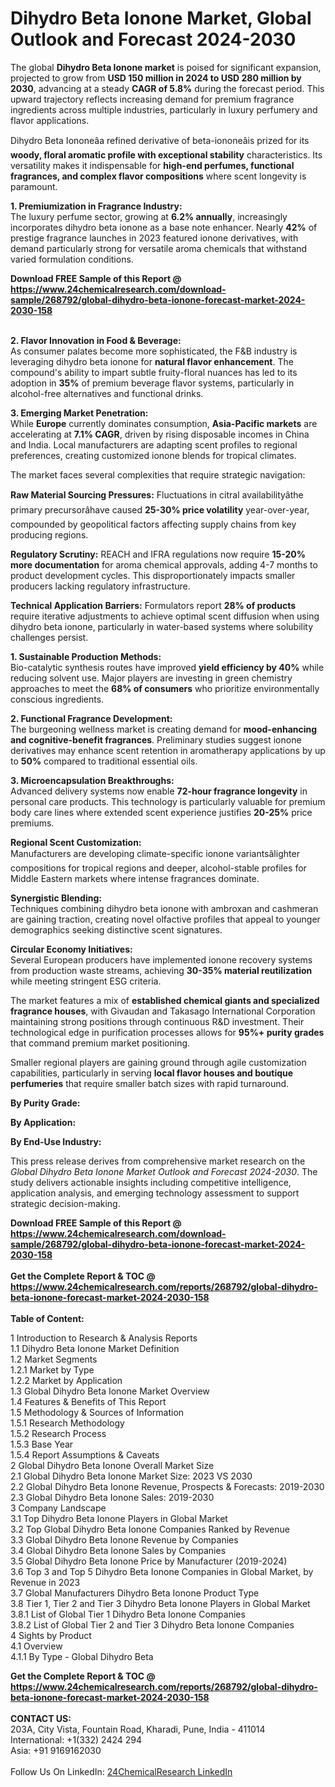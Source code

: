 <h1>Dihydro Beta Ionone Market, Global Outlook and Forecast 2024-2030</h1><p>The global <strong>Dihydro Beta Ionone market</strong> is poised for significant expansion, projected to grow from <strong>USD 150 million in 2024 to USD 280 million by 2030</strong>, advancing at a steady <strong>CAGR of 5.8%</strong> during the forecast period. This upward trajectory reflects increasing demand for premium fragrance ingredients across multiple industries, particularly in luxury perfumery and flavor applications.</p><p>Dihydro Beta Iononeâa refined derivative of beta-iononeâis prized for its <strong>woody, floral aromatic profile with exceptional stability</strong> characteristics. Its versatility makes it indispensable for <strong>high-end perfumes, functional fragrances, and complex flavor compositions</strong> where scent longevity is paramount.</p><p><strong>1. Premiumization in Fragrance Industry:</strong><br>
The luxury perfume sector, growing at <strong>6.2% annually</strong>, increasingly incorporates dihydro beta ionone as a base note enhancer. Nearly <strong>42%</strong> of prestige fragrance launches in 2023 featured ionone derivatives, with demand particularly strong for versatile aroma chemicals that withstand varied formulation conditions.</p><div><b>Download FREE Sample of this Report @ 
            <a href="https://www.24chemicalresearch.com/download-sample/268792/global-dihydro-beta-ionone-forecast-market-2024-2030-158">
            https://www.24chemicalresearch.com/download-sample/268792/global-dihydro-beta-ionone-forecast-market-2024-2030-158</a></b></div><br><p><strong>2. Flavor Innovation in Food &amp; Beverage:</strong><br>
As consumer palates become more sophisticated, the F&amp;B industry is leveraging dihydro beta ionone for <strong>natural flavor enhancement</strong>. The compound's ability to impart subtle fruity-floral nuances has led to its adoption in <strong>35%</strong> of premium beverage flavor systems, particularly in alcohol-free alternatives and functional drinks.</p><p><strong>3. Emerging Market Penetration:</strong><br>
While <strong>Europe</strong> currently dominates consumption, <strong>Asia-Pacific markets</strong> are accelerating at <strong>7.1% CAGR</strong>, driven by rising disposable incomes in China and India. Local manufacturers are adapting scent profiles to regional preferences, creating customized ionone blends for tropical climates.</p><p>The market faces several complexities that require strategic navigation:</p><p><strong>Raw Material Sourcing Pressures:</strong> Fluctuations in citral availabilityâthe primary precursorâhave caused <strong>25-30% price volatility</strong> year-over-year, compounded by geopolitical factors affecting supply chains from key producing regions.</p><p><strong>Regulatory Scrutiny:</strong> REACH and IFRA regulations now require <strong>15-20% more documentation</strong> for aroma chemical approvals, adding 4-7 months to product development cycles. This disproportionately impacts smaller producers lacking regulatory infrastructure.</p><p><strong>Technical Application Barriers:</strong> Formulators report <strong>28% of products</strong> require iterative adjustments to achieve optimal scent diffusion when using dihydro beta ionone, particularly in water-based systems where solubility challenges persist.</p><p><strong>1. Sustainable Production Methods:</strong><br>
Bio-catalytic synthesis routes have improved <strong>yield efficiency by 40%</strong> while reducing solvent use. Major players are investing in green chemistry approaches to meet the <strong>68% of consumers</strong> who prioritize environmentally conscious ingredients.</p><p><strong>2. Functional Fragrance Development:</strong><br>
The burgeoning wellness market is creating demand for <strong>mood-enhancing and cognitive-benefit fragrances</strong>. Preliminary studies suggest ionone derivatives may enhance scent retention in aromatherapy applications by up to <strong>50%</strong> compared to traditional essential oils.</p><p><strong>3. Microencapsulation Breakthroughs:</strong><br>
Advanced delivery systems now enable <strong>72-hour fragrance longevity</strong> in personal care products. This technology is particularly valuable for premium body care lines where extended scent experience justifies <strong>20-25%</strong> price premiums.</p><p><strong>Regional Scent Customization:</strong><br>
	Manufacturers are developing climate-specific ionone variantsâlighter compositions for tropical regions and deeper, alcohol-stable profiles for Middle Eastern markets where intense fragrances dominate.</p><p><strong>Synergistic Blending:</strong><br>
	Techniques combining dihydro beta ionone with ambroxan and cashmeran are gaining traction, creating novel olfactive profiles that appeal to younger demographics seeking distinctive scent signatures.</p><p><strong>Circular Economy Initiatives:</strong><br>
	Several European producers have implemented ionone recovery systems from production waste streams, achieving <strong>30-35% material reutilization</strong> while meeting stringent ESG criteria.</p><p>The market features a mix of <strong>established chemical giants and specialized fragrance houses</strong>, with Givaudan and Takasago International Corporation maintaining strong positions through continuous R&amp;D investment. Their technological edge in purification processes allows for <strong>95%+ purity grades</strong> that command premium market positioning.</p><p>Smaller regional players are gaining ground through agile customization capabilities, particularly in serving <strong>local flavor houses and boutique perfumeries</strong> that require smaller batch sizes with rapid turnaround.</p><p><strong>By Purity Grade:</strong></p><p><strong>By Application:</strong></p><p><strong>By End-Use Industry:</strong></p><p>This press release derives from comprehensive market research on the <em>Global Dihydro Beta Ionone Market Outlook and Forecast 2024-2030</em>. The study delivers actionable insights including competitive intelligence, application analysis, and emerging technology assessment to support strategic decision-making.</p><div><b>Download FREE Sample of this Report @ 
            <a href="https://www.24chemicalresearch.com/download-sample/268792/global-dihydro-beta-ionone-forecast-market-2024-2030-158">
            https://www.24chemicalresearch.com/download-sample/268792/global-dihydro-beta-ionone-forecast-market-2024-2030-158</a></b></div><br><div><b>Get the Complete Report & TOC @ 
            <a href="https://www.24chemicalresearch.com/reports/268792/global-dihydro-beta-ionone-forecast-market-2024-2030-158">
            https://www.24chemicalresearch.com/reports/268792/global-dihydro-beta-ionone-forecast-market-2024-2030-158</a></b></div><br>
            <b>Table of Content:</b><p>1 Introduction to Research & Analysis Reports<br />
    1.1 Dihydro Beta Ionone Market Definition<br />
    1.2 Market Segments<br />
        1.2.1 Market by Type<br />
        1.2.2 Market by Application<br />
    1.3 Global Dihydro Beta Ionone Market Overview<br />
    1.4 Features & Benefits of This Report<br />
    1.5 Methodology & Sources of Information<br />
        1.5.1 Research Methodology<br />
        1.5.2 Research Process<br />
        1.5.3 Base Year<br />
        1.5.4 Report Assumptions & Caveats<br />
2 Global Dihydro Beta Ionone Overall Market Size<br />
    2.1 Global Dihydro Beta Ionone Market Size: 2023 VS 2030<br />
    2.2 Global Dihydro Beta Ionone Revenue, Prospects & Forecasts: 2019-2030<br />
    2.3 Global Dihydro Beta Ionone Sales: 2019-2030<br />
3 Company Landscape<br />
    3.1 Top Dihydro Beta Ionone Players in Global Market<br />
    3.2 Top Global Dihydro Beta Ionone Companies Ranked by Revenue<br />
    3.3 Global Dihydro Beta Ionone Revenue by Companies<br />
    3.4 Global Dihydro Beta Ionone Sales by Companies<br />
    3.5 Global Dihydro Beta Ionone Price by Manufacturer (2019-2024)<br />
    3.6 Top 3 and Top 5 Dihydro Beta Ionone Companies in Global Market, by Revenue in 2023<br />
    3.7 Global Manufacturers Dihydro Beta Ionone Product Type<br />
    3.8 Tier 1, Tier 2 and Tier 3 Dihydro Beta Ionone Players in Global Market<br />
        3.8.1 List of Global Tier 1 Dihydro Beta Ionone Companies<br />
        3.8.2 List of Global Tier 2 and Tier 3 Dihydro Beta Ionone Companies<br />
4 Sights by Product<br />
    4.1 Overview<br />
        4.1.1 By Type - Global Dihydro Beta </p><div><b>Get the Complete Report & TOC @ 
            <a href="https://www.24chemicalresearch.com/reports/268792/global-dihydro-beta-ionone-forecast-market-2024-2030-158">
            https://www.24chemicalresearch.com/reports/268792/global-dihydro-beta-ionone-forecast-market-2024-2030-158</a></b></div><br><b>CONTACT US:</b><br>
            203A, City Vista, Fountain Road, Kharadi, Pune, India - 411014<br>
            International: +1(332) 2424 294<br>
            Asia: +91 9169162030 <br><br>
            Follow Us On LinkedIn: <a href="https://www.linkedin.com/company/24chemicalresearch/">24ChemicalResearch LinkedIn</a>